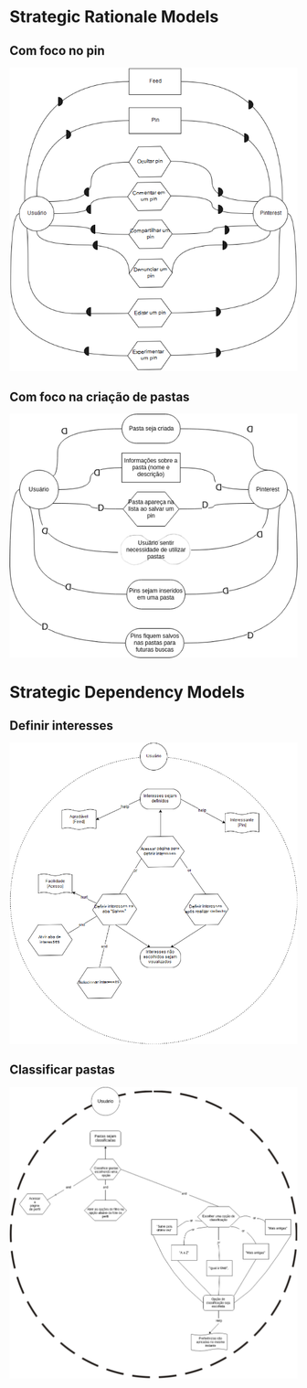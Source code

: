 # Strategic Rationale Models

## Com foco no pin
![](img/general_dependency.png)

## Com foco na criação de pastas

![](img/folder_dependency.png)

# Strategic Dependency Models

## Definir interesses
![](img/rationale_definir_interesses.png)

## Classificar pastas
![](img/Rationale-Classificar_Pastas.png)
